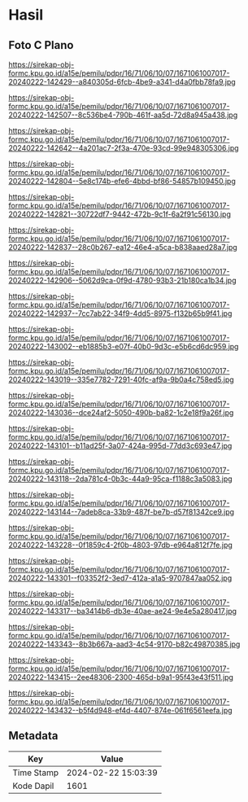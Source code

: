 # Hasil

## Foto C Plano

https://sirekap-obj-formc.kpu.go.id/a15e/pemilu/pdpr/16/71/06/10/07/1671061007017-20240222-142429--a840305d-6fcb-4be9-a341-d4a0fbb78fa9.jpg

https://sirekap-obj-formc.kpu.go.id/a15e/pemilu/pdpr/16/71/06/10/07/1671061007017-20240222-142507--8c536be4-790b-461f-aa5d-72d8a945a438.jpg

https://sirekap-obj-formc.kpu.go.id/a15e/pemilu/pdpr/16/71/06/10/07/1671061007017-20240222-142642--4a201ac7-2f3a-470e-93cd-99e948305306.jpg

https://sirekap-obj-formc.kpu.go.id/a15e/pemilu/pdpr/16/71/06/10/07/1671061007017-20240222-142804--5e8c174b-efe6-4bbd-bf86-54857b109450.jpg

https://sirekap-obj-formc.kpu.go.id/a15e/pemilu/pdpr/16/71/06/10/07/1671061007017-20240222-142821--30722df7-9442-472b-9c1f-6a2f91c56130.jpg

https://sirekap-obj-formc.kpu.go.id/a15e/pemilu/pdpr/16/71/06/10/07/1671061007017-20240222-142837--28c0b267-ea12-46e4-a5ca-b838aaed28a7.jpg

https://sirekap-obj-formc.kpu.go.id/a15e/pemilu/pdpr/16/71/06/10/07/1671061007017-20240222-142906--5062d9ca-0f9d-4780-93b3-21b180ca1b34.jpg

https://sirekap-obj-formc.kpu.go.id/a15e/pemilu/pdpr/16/71/06/10/07/1671061007017-20240222-142937--7cc7ab22-34f9-4dd5-8975-f132b65b9f41.jpg

https://sirekap-obj-formc.kpu.go.id/a15e/pemilu/pdpr/16/71/06/10/07/1671061007017-20240222-143002--eb1885b3-e07f-40b0-9d3c-e5b6cd6dc959.jpg

https://sirekap-obj-formc.kpu.go.id/a15e/pemilu/pdpr/16/71/06/10/07/1671061007017-20240222-143019--335e7782-7291-40fc-af9a-9b0a4c758ed5.jpg

https://sirekap-obj-formc.kpu.go.id/a15e/pemilu/pdpr/16/71/06/10/07/1671061007017-20240222-143036--dce24af2-5050-490b-ba82-1c2e18f9a26f.jpg

https://sirekap-obj-formc.kpu.go.id/a15e/pemilu/pdpr/16/71/06/10/07/1671061007017-20240222-143101--b11ad25f-3a07-424a-995d-77dd3c693e47.jpg

https://sirekap-obj-formc.kpu.go.id/a15e/pemilu/pdpr/16/71/06/10/07/1671061007017-20240222-143118--2da781c4-0b3c-44a9-95ca-f1188c3a5083.jpg

https://sirekap-obj-formc.kpu.go.id/a15e/pemilu/pdpr/16/71/06/10/07/1671061007017-20240222-143144--7adeb8ca-33b9-487f-be7b-d57f81342ce9.jpg

https://sirekap-obj-formc.kpu.go.id/a15e/pemilu/pdpr/16/71/06/10/07/1671061007017-20240222-143228--0f1859c4-2f0b-4803-97db-e964a812f7fe.jpg

https://sirekap-obj-formc.kpu.go.id/a15e/pemilu/pdpr/16/71/06/10/07/1671061007017-20240222-143301--f03352f2-3ed7-412a-a1a5-9707847aa052.jpg

https://sirekap-obj-formc.kpu.go.id/a15e/pemilu/pdpr/16/71/06/10/07/1671061007017-20240222-143317--ba3414b6-db3e-40ae-ae24-9e4e5a280417.jpg

https://sirekap-obj-formc.kpu.go.id/a15e/pemilu/pdpr/16/71/06/10/07/1671061007017-20240222-143343--8b3b667a-aad3-4c54-9170-b82c49870385.jpg

https://sirekap-obj-formc.kpu.go.id/a15e/pemilu/pdpr/16/71/06/10/07/1671061007017-20240222-143415--2ee48306-2300-465d-b9a1-95f43e43f511.jpg

https://sirekap-obj-formc.kpu.go.id/a15e/pemilu/pdpr/16/71/06/10/07/1671061007017-20240222-143432--b5f4d948-ef4d-4407-874e-061f6561eefa.jpg


## Metadata

| Key        | Value               |
| ---------- | ------------------- |
| Time Stamp | 2024-02-22 15:03:39 |
| Kode Dapil | 1601                |



